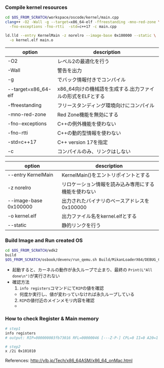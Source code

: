 ### Compile kernel resources

```bash
cd $OS_FROM_SCRATCH/workspace/oscode/kernel/main.cpp
clang++ -O2 -Wall -g --target=x86_64-elf -ffreestanding -mno-red-zone \
  -fno-exceptions -fno-rtti  -std=c++17 -c main.cpp

ld.lld --entry KernelMain -z norelro --image-base 0x100000 --static \
  -o kernel.elf main.o
```
| option              | description                        |
|---------------------|------------------------------------|
| -O2                 | レベル2の最適化を行う                        |
| -Wall               | 警告を出力                              |
| -g                  | でバック情報付きでコンパイル                     |
| --target=x86_64-elf | x86_64向けの機械語を生成する.出力ファイルの形式をELFとする |
| -ffreestanding      | フリースタンディング環境向けにコンパイル               |
| -mno-red-zone       | Red Zone機能を無効にする                   |
| -fno-exceptions     | C++の例外機能を使わない                      |
| -fno-rtti           | C++の動的型情報を使わない                     |
| -std=c++17          | C++ version 17を指定                  |
| -c                  | コンパイルのみ、リンクはしない                    |

| option                | description                |
|-----------------------|----------------------------|
| --entry KernelMain    | KernelMain()をエントリポイントとする   |
| -z norelro            | リロケーション情報を読み込み専用にする機能を使わない |
| --image-base 0x100000 | 出力されたバイナリのベースアドレスを0x100000 |
| -o kernel.elf         | 出力ファイル名をkernel.elfとする      |
| --static              | 静的リンクを行う                   |

### Build Image and Run created OS
```bash
cd $OS_FROM_SCRATCH/edk2
build
$OS_FROM_SCRATCH/osbook/devenv/run_qemu.sh Build/MikanLoaderX64/DEBUG_CLANGPDB/X64/Loader.efi $OS_FROM_SCRATCH/workspace/oscode/kernel/kernl.elf
```

- 起動すると、カーネルの動作が永久ループで止まり、最終の `Print(L"All done\n")`が実行されない
- 確認方法
  1. `info registers`コマンドにて`RIP`の値を確認
    - 何度か実行し、値が変わっていなければ永久ループしている
  2. `RIP`の値付近のメインメモリ内容を確認
    - 

### How to check Register & Main memory
```bash
# step1
info registers
# output: RIP=000000003fb73016 RFL=00000046 [---Z-P-] CPL=0 II=0 A20=1 SMM=0 HLT=0

# step2
x /2i 0x101010
```
References: http://ylb.jp/Tech/x86_64ASM/x86_64_onMac.html
